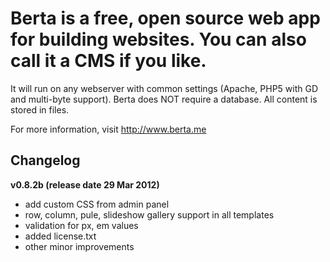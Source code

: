 Berta is a free, open source web app for building websites. You can also call it a CMS if you like.
==========

It will run on any webserver with common settings (Apache, PHP5 with GD and multi-byte support).
Berta does NOT require a database. All content is stored in files.

For more information, visit http://www.berta.me

Changelog
----------
**v0.8.2b (release date 29 Mar 2012)**
 * add custom CSS from admin panel
 * row, column, pule, slideshow gallery support in all templates
 * validation for px, em values
 * added license.txt
 * other minor improvements 